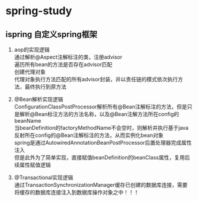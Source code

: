 # spring-study
 
 ## ispring 自定义spring框架

1. aop的实现逻辑<br/>
通过解析@Aspect注解标注的类，注册advisor<br/>
遍历所有bean的方法是否存在advisor匹配<br/>
创建代理对象<br/>
代理对象执行方法匹配的所有advisor封装，并以责任链的模式依次执行方法，最终执行到原方法<br/>

2. @Bean解析实现逻辑<br/>
ConfigurationClassPostProcessor解析所有@Bean注解标注的方法，但是只是解析@Bean标注方法的方法名称，以及@Bean注解方法所在config的beanName<br/>
当beanDefinition的factoryMethodName不会空时，则解析并执行基于java反射所在config的@Bean注解标注的方法，从而实例化bean对象<br/>
spring是通过AutowiredAnnotationBeanPostProcessor后置处理器完成属性注入<br/>
但是此外为了简单实现，直接赋值beanDefinition的beanClass属性，复用后续属性赋值逻辑<br/>

3. @Transactional实现逻辑<br/>
通过TransactionSynchronizationManager缓存已创建的数据库连接，需要将缓存的数据库连接注入到数据库操作对象之中！！！